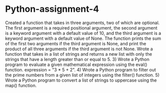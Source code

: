 # Python-assignment-4
 Created a function that takes in three arguments, two of which are optional. The first argument is a required positional argument, the second argument is a keyword argument with a default value of 10, and the third argument is a keyword argument with a default value of None. The function prints the sum of the first two arguments if the third argument is None, and print the product of all three arguments if the third argument is not None. Wrote a function that takes in a list of strings and returns a new list with only the strings that have a length greater than or equal to 5. 3) Wrote a Python program to evaluate a given mathematical expression using the eval() function. expression = "3 * 5 + 2". 4) Wrote a Python program to filter out the prime numbers from a given list of integers using the filter() function. 5) Wrote a Python program to convert a list of strings to uppercase using the map() function.

